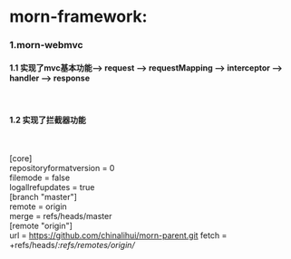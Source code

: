 <h1>morn-framework:</h1>
<h3>1.morn-webmvc</h3>
   <h4>1.1 实现了mvc基本功能--> request --> requestMapping --> interceptor --> handler --> response</h4></br>
   <h4>1.2 实现了拦截器功能</h4></br>
   
   
   
   
   
   
   
 
 
 
 
 
 [core]  
  repositoryformatversion = 0    
  filemode = false    
  logallrefupdates = true    
  [branch "master"]         
  	remote = origin         
  	merge = refs/heads/master     
  [remote "origin"]         
  	url = https://github.com/chinalihui/morn-parent.git
  	fetch = +refs/heads/*:refs/remotes/origin/*